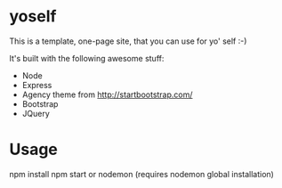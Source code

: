 yoself
======

This is a template, one-page site, that you can use for yo' self :-)

It's built with the following awesome stuff:

* Node
* Express
* Agency theme from http://startbootstrap.com/
* Bootstrap
* JQuery

Usage
=====

npm install
npm start   or  nodemon (requires nodemon global installation)



